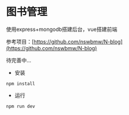 # 图书管理

使用express+mongodb搭建后台，vue搭建前端

参考项目：[https://github.com/nswbmw/N-blog](https://github.com/nswbmw/N-blog)

待完善中...

- 安装

`npm install` 

- 运行

`npm run dev`



